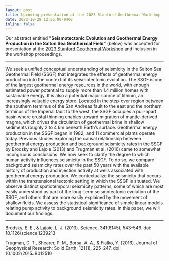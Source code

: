 ```yaml
---
layout: post
title: Upcoming presentation at the 2023 Stanford Geothermal Workshop
date: 2022-10-28 12:56:00-0400
inline: false
---
```

Our abstract entitled <b>"Seismotectonic Evolution and Geothermal Energy Production in the Salton Sea Geothermal Field"</b> (below) was accepted for presentation at the <a href="https://geothermal.stanford.edu/events/workshop">2023 Stanford Geothermal Workshop</a> and inclusion in the workshop proceedings.

---

We seek a unified conceptual understanding of seismicity in the Salton Sea Geothermal Field (SSGF) that integrates the effects of geothermal energy production into the context of its seismotectonic evolution. The SSGF is one of the largest geothermal energy resources in the world, with enough estimated power potential to supply more than 1.4 million homes with sustainable energy. It is also a potential major source of lithium, an increasingly valuable energy store. Located in the step-over region between the southern terminus of the San Andreas fault to the east and the northern terminus of the Imperial fault to the west, the SSGF occupies a pull-apart basin where crustal thinning enables upward migration of mantle-derived magma, which drives the circulation of geothermal brine in shallow sediments roughly 2 to 4 km beneath Earth’s surface. Geothermal energy production in the SSGF began in 1982, and 11 commercial plants operate today. Previous studies exploring the causal relationship between geothermal energy production and background seismicity rates in the SSGF by Brodsky and Lajoie (2013) and Trugman et al. (2016) came to somewhat incongruous conclusions. We now seek to clarify the degree to which human activity influences seismicity in the SSGF. To do so, we compare background seismicity rates over the past 50 years with the available history of production and injection activity at wells associated with geothermal energy production. We contextualize the seismicity that occurs within the transtensional tectonic setting in which the SSGF is situated. We observe distinct spatiotemporal seismicity patterns, some of which are most easily understood as part of the long-term seismotectonic evolution of the SSGF, and others that are more easily explained by the movement of shallow fluids. We assess the statistical significance of simple linear models relating pump activity to background seismicity rates. In this paper, we will document our findings.

--- 

Brodsky, E. E., & Lajoie, L. J. (2013). Science, 341(6145), 543–546. doi: 10.1126/science.1239213 

Trugman, D. T., Shearer, P. M., Borsa, A. A., & Fialko, Y. (2016). Journal of Geophysical Research: Solid Earth, 121(1), 225–247. doi: 10.1002/2015JB012510
